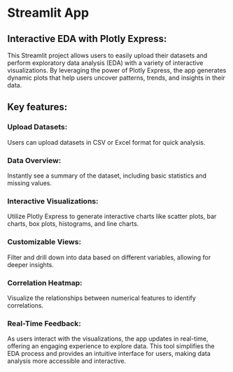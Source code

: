 # Streamlit App
## Interactive EDA with Plotly Express:

This Streamlit project allows users to easily upload their datasets and perform exploratory data analysis (EDA) with a variety of interactive visualizations. By leveraging the power of Plotly Express, the app generates dynamic plots that help users uncover patterns, trends, and insights in their data.

## Key features:

### Upload Datasets: 
Users can upload datasets in CSV or Excel format for quick analysis.

### Data Overview: 
Instantly see a summary of the dataset, including basic statistics and missing values.

### Interactive Visualizations: 
Utilize Plotly Express to generate interactive charts like scatter plots, bar charts, box plots, histograms, and line charts.

### Customizable Views: 
Filter and drill down into data based on different variables, allowing for deeper insights.

### Correlation Heatmap: 
Visualize the relationships between numerical features to identify correlations.

### Real-Time Feedback: 
As users interact with the visualizations, the app updates in real-time, offering an engaging experience to explore data.
This tool simplifies the EDA process and provides an intuitive interface for users, making data analysis more accessible and interactive.
